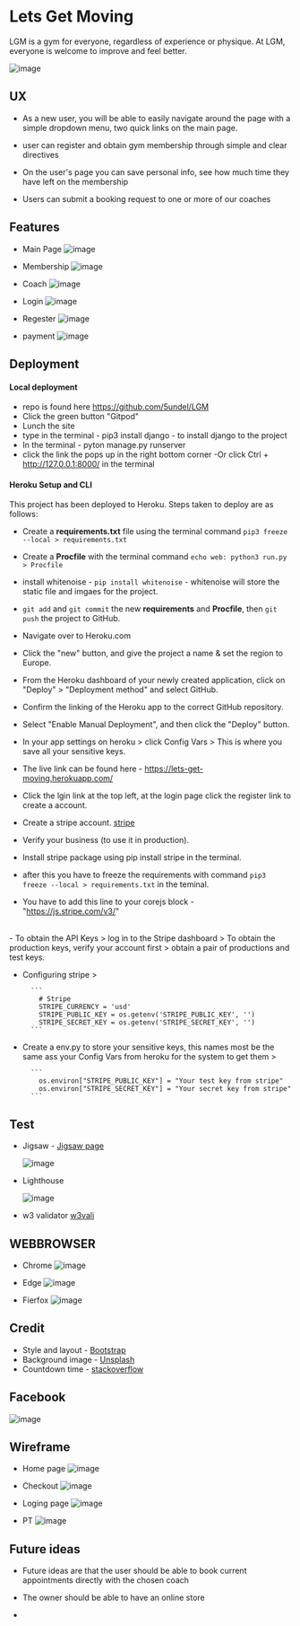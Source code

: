 # Lets Get Moving
LGM is a gym for everyone, regardless of experience or physique.
At LGM, everyone is welcome to improve and feel better.

![image](media/mockup.png)

## UX
- As a new user, you will be able to easily navigate around the page with a simple dropdown menu, two quick links on the main page.

- user can register and obtain gym membership through simple and clear directives

- On the user's page you can save personal info, see how much time they have left on the membership

- Users can submit a booking request to one or more of our coaches


## Features

- Main Page
  ![image](media/main.png)

- Membership
  ![image](media/membership.png)

- Coach
  ![image](media/coach.png)

- Login
  ![image](media/login.png)

- Regester
  ![image](media/reg.png)

- payment
  ![image](media/pay.png)

## Deployment
  #### Local deployment
   - repo is found here https://github.com/5undel/LGM
   - Click the green button "Gitpod"
   - Lunch the site
   - type in the terminal - pip3 install django - to install django to the project
   - In the terminal - pyton manage.py runserver
   -  click the link the pops up in the right bottom corner 
   -Or click Ctrl + http://127.0.0.1:8000/ in the terminal

  #### Heroku Setup and CLI

This project has been deployed to Heroku.
Steps taken to deploy are as follows:

- Create a **requirements.txt** file using the terminal command `pip3 freeze --local > requirements.txt`
- Create a **Procfile** with the terminal command `echo web: python3 run.py > Procfile`
- install whitenoise - `pip install whitenoise` - whitenoise will store the static file and imgaes for the project.
- `git add` and `git commit` the new **requirements** and **Procfile**, then `git push` the project to GitHub.

- Navigate over to Heroku.com
- Click the "new" button, and give the project a name & set the region to Europe.
- From the Heroku dashboard of your newly created application, click on "Deploy" > "Deployment method" and select GitHub.
- Confirm the linking of the Heroku app to the correct GitHub repository.
- Select "Enable Manual Deployment", and then click the "Deploy" button.
- In your app settings on heroku > click Config Vars > This is where you save all your sensitive keys.

 - The live link can be found here - https://lets-get-moving.herokuapp.com/
 - Click the lgin link at the top left, at the login page click the register link to create a account. 

- Create a stripe account.  [stripe](https://stripe.com/en-se?utm_campaign=paid_brand-SE_se_Search_Brand_Stripe-6498153775&utm_medium=cpc&utm_source=google&ad_content=382002499158&utm_term=kwd-295607662702&utm_matchtype=e&utm_adposition=&utm_device=c&gclid=Cj0KCQjw0PWRBhDKARIsAPKHFGhGqisIxU7fhbNJXg34m-DUA8TGVmvdUXP36t5kqUPKwDhp0V2l1XIaAh2WEALw_wcB)

- Verify your business (to use it in production).
- Install stripe package using pip install stripe in the terminal.
- after this you have to freeze the requirements with command `pip3 freeze --local > requirements.txt` in the teminal.

- You have to add this line to your corejs block - "https://js.stripe.com/v3/" 
<br/>
- To obtain the API Keys > log in to the Stripe dashboard > To obtain the production keys, verify your account first > obtain a pair of productions and test keys.

- Configuring stripe >

        ```
          # Stripe
          STRIPE_CURRENCY = 'usd'
          STRIPE_PUBLIC_KEY = os.getenv('STRIPE_PUBLIC_KEY', '')
          STRIPE_SECRET_KEY = os.getenv('STRIPE_SECRET_KEY', '') 
        ```
- Create a env.py to store your sensitive keys, this names most be the same ass your Config Vars from heroku for the system to get them >

        ```
          os.environ["STRIPE_PUBLIC_KEY"] = "Your test key from stripe"
          os.environ["STRIPE_SECRET_KEY"] = "Your secret key from stripe"
        ```


## Test
- Jigsaw - [Jigsaw page](https://jigsaw.w3.org/css-validator/validator?uri=https%3A%2F%2F8000-5undel-lgm-jmjnwwifs0s.ws-eu38.gitpod.io%2F&profile=css3svg&usermedium=all&warning=1&vextwarning=&lang=sv/)

  ![image](media/jigsaw.png) 
- Lighthouse

  ![image](media/lighthouse.png)

- w3 validator [w3vali](https://validator.w3.org/nu/?doc=https%3A%2F%2Flets-get-moving.herokuapp.com%2F)


## WEBBROWSER
- Chrome
    ![image](media/chrome.png)

- Edge
    ![image](media/edge.png)

- Fierfox
    ![image](media/firefox.png)

## Credit

- Style and layout - [Bootstrap](https://getbootstrap.com/)
- Background image - [Unsplash](https://unsplash.com/s/photos/gym)
- Countdown time - [stackoverflow](https://stackoverflow.com/questions/38276672/todays-date-30-days-in-javascript)

## Facebook
  ![image](wireframe/facebook.png)

## Wireframe
- Home page
 ![image](wireframe/home.png)

- Checkout
 ![image](wireframe/payment.png)

- Loging page
 ![image](wireframe/login.png)

 - PT 
 ![image](wireframe/pt.png)


## Future ideas
 - Future ideas are that the user should be able to book current appointments directly with the chosen coach

 - The owner should be able to have an online store

 - 
